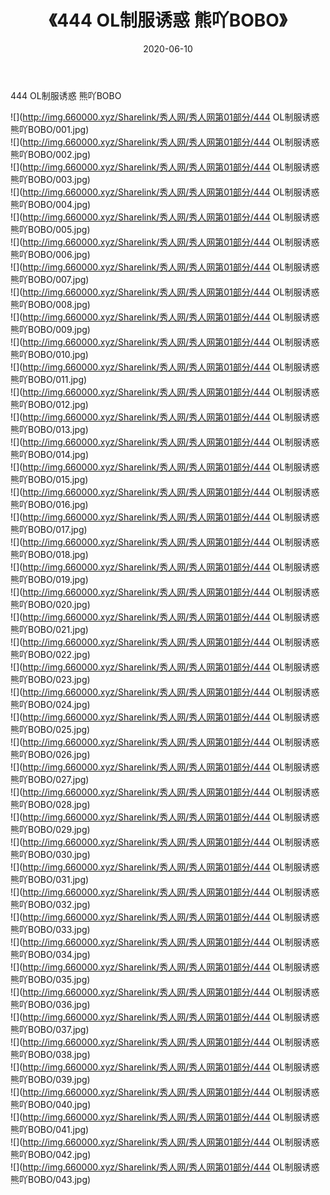 ﻿---
layout: post
title:  《444 OL制服诱惑 熊吖BOBO》
date:   2020-06-10
img: http://img.660000.xyz/Sharelink/秀人网/秀人网第01部分/444 OL制服诱惑 熊吖BOBO/000.jpg
categories: [美女, 清纯, 唯美]
---

444 OL制服诱惑 熊吖BOBO

  ![](http://img.660000.xyz/Sharelink/秀人网/秀人网第01部分/444 OL制服诱惑 熊吖BOBO/001.jpg) <br> ![](http://img.660000.xyz/Sharelink/秀人网/秀人网第01部分/444 OL制服诱惑 熊吖BOBO/002.jpg) <br> ![](http://img.660000.xyz/Sharelink/秀人网/秀人网第01部分/444 OL制服诱惑 熊吖BOBO/003.jpg) <br> ![](http://img.660000.xyz/Sharelink/秀人网/秀人网第01部分/444 OL制服诱惑 熊吖BOBO/004.jpg) <br> ![](http://img.660000.xyz/Sharelink/秀人网/秀人网第01部分/444 OL制服诱惑 熊吖BOBO/005.jpg) <br> ![](http://img.660000.xyz/Sharelink/秀人网/秀人网第01部分/444 OL制服诱惑 熊吖BOBO/006.jpg) <br> ![](http://img.660000.xyz/Sharelink/秀人网/秀人网第01部分/444 OL制服诱惑 熊吖BOBO/007.jpg) <br> ![](http://img.660000.xyz/Sharelink/秀人网/秀人网第01部分/444 OL制服诱惑 熊吖BOBO/008.jpg) <br> ![](http://img.660000.xyz/Sharelink/秀人网/秀人网第01部分/444 OL制服诱惑 熊吖BOBO/009.jpg) <br> ![](http://img.660000.xyz/Sharelink/秀人网/秀人网第01部分/444 OL制服诱惑 熊吖BOBO/010.jpg) <br> ![](http://img.660000.xyz/Sharelink/秀人网/秀人网第01部分/444 OL制服诱惑 熊吖BOBO/011.jpg) <br> ![](http://img.660000.xyz/Sharelink/秀人网/秀人网第01部分/444 OL制服诱惑 熊吖BOBO/012.jpg) <br> ![](http://img.660000.xyz/Sharelink/秀人网/秀人网第01部分/444 OL制服诱惑 熊吖BOBO/013.jpg) <br> ![](http://img.660000.xyz/Sharelink/秀人网/秀人网第01部分/444 OL制服诱惑 熊吖BOBO/014.jpg) <br> ![](http://img.660000.xyz/Sharelink/秀人网/秀人网第01部分/444 OL制服诱惑 熊吖BOBO/015.jpg) <br> ![](http://img.660000.xyz/Sharelink/秀人网/秀人网第01部分/444 OL制服诱惑 熊吖BOBO/016.jpg) <br> ![](http://img.660000.xyz/Sharelink/秀人网/秀人网第01部分/444 OL制服诱惑 熊吖BOBO/017.jpg) <br> ![](http://img.660000.xyz/Sharelink/秀人网/秀人网第01部分/444 OL制服诱惑 熊吖BOBO/018.jpg) <br> ![](http://img.660000.xyz/Sharelink/秀人网/秀人网第01部分/444 OL制服诱惑 熊吖BOBO/019.jpg) <br> ![](http://img.660000.xyz/Sharelink/秀人网/秀人网第01部分/444 OL制服诱惑 熊吖BOBO/020.jpg) <br> ![](http://img.660000.xyz/Sharelink/秀人网/秀人网第01部分/444 OL制服诱惑 熊吖BOBO/021.jpg) <br> ![](http://img.660000.xyz/Sharelink/秀人网/秀人网第01部分/444 OL制服诱惑 熊吖BOBO/022.jpg) <br> ![](http://img.660000.xyz/Sharelink/秀人网/秀人网第01部分/444 OL制服诱惑 熊吖BOBO/023.jpg) <br> ![](http://img.660000.xyz/Sharelink/秀人网/秀人网第01部分/444 OL制服诱惑 熊吖BOBO/024.jpg) <br> ![](http://img.660000.xyz/Sharelink/秀人网/秀人网第01部分/444 OL制服诱惑 熊吖BOBO/025.jpg) <br> ![](http://img.660000.xyz/Sharelink/秀人网/秀人网第01部分/444 OL制服诱惑 熊吖BOBO/026.jpg) <br> ![](http://img.660000.xyz/Sharelink/秀人网/秀人网第01部分/444 OL制服诱惑 熊吖BOBO/027.jpg) <br> ![](http://img.660000.xyz/Sharelink/秀人网/秀人网第01部分/444 OL制服诱惑 熊吖BOBO/028.jpg) <br> ![](http://img.660000.xyz/Sharelink/秀人网/秀人网第01部分/444 OL制服诱惑 熊吖BOBO/029.jpg) <br> ![](http://img.660000.xyz/Sharelink/秀人网/秀人网第01部分/444 OL制服诱惑 熊吖BOBO/030.jpg) <br> ![](http://img.660000.xyz/Sharelink/秀人网/秀人网第01部分/444 OL制服诱惑 熊吖BOBO/031.jpg) <br> ![](http://img.660000.xyz/Sharelink/秀人网/秀人网第01部分/444 OL制服诱惑 熊吖BOBO/032.jpg) <br> ![](http://img.660000.xyz/Sharelink/秀人网/秀人网第01部分/444 OL制服诱惑 熊吖BOBO/033.jpg) <br> ![](http://img.660000.xyz/Sharelink/秀人网/秀人网第01部分/444 OL制服诱惑 熊吖BOBO/034.jpg) <br> ![](http://img.660000.xyz/Sharelink/秀人网/秀人网第01部分/444 OL制服诱惑 熊吖BOBO/035.jpg) <br> ![](http://img.660000.xyz/Sharelink/秀人网/秀人网第01部分/444 OL制服诱惑 熊吖BOBO/036.jpg) <br> ![](http://img.660000.xyz/Sharelink/秀人网/秀人网第01部分/444 OL制服诱惑 熊吖BOBO/037.jpg) <br> ![](http://img.660000.xyz/Sharelink/秀人网/秀人网第01部分/444 OL制服诱惑 熊吖BOBO/038.jpg) <br> ![](http://img.660000.xyz/Sharelink/秀人网/秀人网第01部分/444 OL制服诱惑 熊吖BOBO/039.jpg) <br> ![](http://img.660000.xyz/Sharelink/秀人网/秀人网第01部分/444 OL制服诱惑 熊吖BOBO/040.jpg) <br> ![](http://img.660000.xyz/Sharelink/秀人网/秀人网第01部分/444 OL制服诱惑 熊吖BOBO/041.jpg) <br> ![](http://img.660000.xyz/Sharelink/秀人网/秀人网第01部分/444 OL制服诱惑 熊吖BOBO/042.jpg) <br> ![](http://img.660000.xyz/Sharelink/秀人网/秀人网第01部分/444 OL制服诱惑 熊吖BOBO/043.jpg) <br>